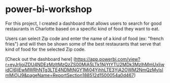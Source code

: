 # power-bi-workshop
For this project, I created a dashboard that allows users to search for good restaurants in Charlotte based on a specific kind of food they want to eat.

Users can select Zip code and enter the name of a kind of food (ex: "french fries") and will then be shown some of the best restaurants that serve that kind of food for the selected Zip code.

[Check out the dashboard here] (https://app.powerbi.com/view?r=eyJrIjoiZDU4NDEzMzItMzQzZS00MjA5LTk1NjYtYTU2MDk3MzlhMmUxIiwidCI6IjEwMWRhNTg3LTE4NDMtNGY1Mi04YjhhLTE3YjA2OWM2NmQzMyIsImMiOjJ9&pageName=ReportSection188512d1500054a0d467)